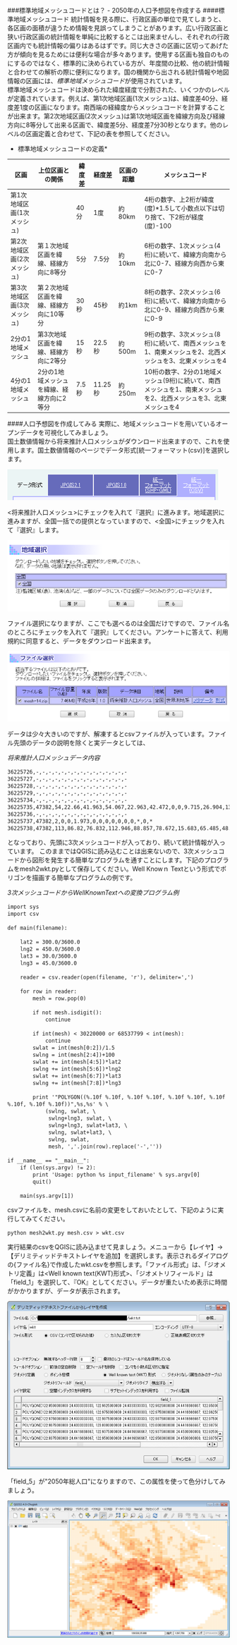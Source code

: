 ﻿###標準地域メッシュコードとは？ - 2050年の人口予想図を作成する
####標準地域メッシュコード
統計情報を見る際に、行政区画の単位で見てしまうと、各区画の面積が違うため情報を見誤ってしまうことがあります。広い行政区画と狭い行政区画の統計情報を単純に比較するとこは出来ませんし、それぞれの行政区画内でも統計情報の偏りはあるはずです。同じ大きさの区画に区切ってあげた方が傾向を見るためには便利な場合が多々あります。使用する区画も独自のものにするのではなく、標準的に決められている方が、年度間の比較、他の統計情報と合わせての解析の際に便利になります。国の機関から出される統計情報や地図情報の区画には、*標準地域メッシュコード*が使用されています。  
標準地域メッシュコードは決められた緯度経度で分割された、いくつかのレベルが定義されています。例えば、第1次地域区画(1次メッシュ)は、緯度差40分、経度差1度の区画になります。南西端の経緯度からメッシュコードを計算することが出来ます。第2次地域区画(2次メッシュ)は第1次地域区画を緯線方向及び経線方向に8等分して出来る区画で、緯度差5分、経度差7分30秒となります。他のレベルの区画定義と合わせて、下記の表を参照してください。

* 標準地域メッシュコードの定義*

|区画|上位区画との関係|緯度差|経度差|区画の距離|メッシュコード|
|----|---------------|------|------|---------|-----------|
|第1次地域区画(1次メッシュ)|　|40分|1度|約80km|4桁の数字、上2桁が緯度(度)*1.5して小数点以下は切り捨て、下2桁が経度(度)-100|
|第2次地域区画(2次メッシュ)|第１次地域区画を緯線、経線方向に8等分|5分|7.5分|約10km|6桁の数字、1次メッシュ(4桁)に続いて、緯線方向南から北に0-7、経線方向西から東に0-7|
|第3次地域区画(3次メッシュ)|第２次地域区画を緯線、経線方向に10等分|30秒|45秒|約1km|8桁の数字、2次メッシュ(6桁)に続いて、緯線方向南から北に0-9、経線方向西から東に0-9|
|2分の1地域メッシュ|第3次地域区画を緯線、経線方向に2等分|15秒|22.5秒|約500m|9桁の数字、3次メッシュ(8桁)に続いて、南西メッシュを1、南東メッシュを2、北西メッシュを3、北東メッシュを4|
|4分の1地域メッシュ|2分の1地域メッシュを緯線、経線方向に2等分|7.5秒|11.25秒|約250m|10桁の数字、2分の1地域メッシュ(9桁)に続いて、南西メッシュを1、南東メッシュを2、北西メッシュを3、北東メッシュを4|

####人口予想図を作成してみる
実際に、地域メッシュコードを用いているオープンデータを可視化してみましょう。  
国土数値情報から将来推計人口メッシュがダウンロード出来ますので、これを使用します。国土数値情報のページでデータ形式[統一フォーマット(csv)]を選択します。

![国土数値情報でのデータ形式選択](./img/4-2-column1-1.png)

<将来推計人口メッシュ>にチェックを入れて『選択』に進みます。地域選択に進みますが、全国一括での提供となっていますので、<全国>にチェックを入れて『選択』します。

![地域選択](./img/4-2-column1-2.png)

ファイル選択になりますが、ここでも選べるのは全国だけですので、ファイル名のところにチェックを入れて『選択』してください。アンケートに答えて、利用規約に同意すると、データをダウンロード出来ます。

![ファイル選択](./img/4-2-column1-3.png)

データは少々大きいのですが、解凍するとcsvファイルが入っています。ファイル先頭のデータの説明を除くと実データとしては、

*将来推計人口メッシュデータ内容*

    36225726,-,-,-,-,-,-,-,-,-,-,-,-,-,-,-
    36225727,-,-,-,-,-,-,-,-,-,-,-,-,-,-,-
    36225728,-,-,-,-,-,-,-,-,-,-,-,-,-,-,-
    36225729,-,-,-,-,-,-,-,-,-,-,-,-,-,-,-
    36225734,-,-,-,-,-,-,-,-,-,-,-,-,-,-,-
    36225735,47382,54,22.66,41.963,54.067,22.963,42.472,0,0,9.715,26.904,13.248,331.099,6.373,636.492
    36225736,-,-,-,-,-,-,-,-,-,-,-,-,-,-,-
    36225737,47382,2,0,0,1.973,0,0,0,0,0,0,0,*,0,*
    36225738,47382,113,86.82,76.832,112.946,88.857,78.672,15.683,65.485,48.961,72.015,24.213,115.246,13.778,105.947

となっており、先頭に3次メッシュコードが入っており、続いて統計情報が入っています。
このままではQGISに読み込むことは出来ないので、3次メッシュコードから図形を発生する簡単なプログラムを通すことにします。下記のプログラムをmesh2wkt.pyとして保存してください。Well Knowｎ Textという形式でポリゴンを描画する簡単なプログラムの例です。

*3次メッシュコードからWellKnownTextへの変換プログラム例*

    import sys
    import csv
    
    def main(filename):
        
        lat2 = 300.0/3600.0
        lng2 = 450.0/3600.0
        lat3 = 30.0/3600.0
        lng3 = 45.0/3600.0
        
        reader = csv.reader(open(filename, 'r'), delimiter=',')
        
        for row in reader:
            mesh = row.pop(0)
            
            if not mesh.isdigit():
                continue
            
            if int(mesh) < 30220000 or 68537799 < int(mesh):
                continue
            swlat = int(mesh[0:2])/1.5
            swlng = int(mesh[2:4])+100
            swlat += int(mesh[4:5])*lat2
            swlng += int(mesh[5:6])*lng2
            swlat += int(mesh[6:7])*lat3
            swlng += int(mesh[7:8])*lng3
            
            print '"POLYGON((%.10f %.10f, %.10f %.10f, %.10f %.10f, %.10f %.10f, %.10f %.10f))",%s,%s' % \
                (swlng, swlat, \
                 swlng+lng3, swlat, \
                 swlng+lng3, swlat+lat3, \
                 swlng, swlat+lat3, \
                 swlng, swlat,
                 mesh, ','.join(row).replace('-',''))
    
    if __name__ == "__main__":
        if (len(sys.argv) != 2):
            print 'Usage: python %s input_filename' % sys.argv[0]
            quit()
    
        main(sys.argv[1])

csvファイルを、mesh.csvに名前の変更をしておいたとして、下記のように実行してみてください。

    python mesh2wkt.py mesh.csv > wkt.csv

実行結果のcsvをQGISに読み込ませて見ましょう。メニューから【レイヤ】→【デリミティッドテキストレイヤを追加】を選択します。表示されるダイアログの{ファイル名}で作成したwkt.csvを参照します。「ファイル形式」は<csv>、「ジオメトリ定義」は<Well known text(KWT)形式>、「ジオメトリフィールド」は「field_1」を選択して、『OK』としてください。データが重たいため表示に時間がかかりますが、データが表示されます。

![メッシュデータの読み込み](./img/4-2-column1-4.png)

「field_5」が"2050年総人口"になりますので、この属性を使って色分けしてみましょう。

![2050年総人口表示](./img/4-2-column1-5.png)